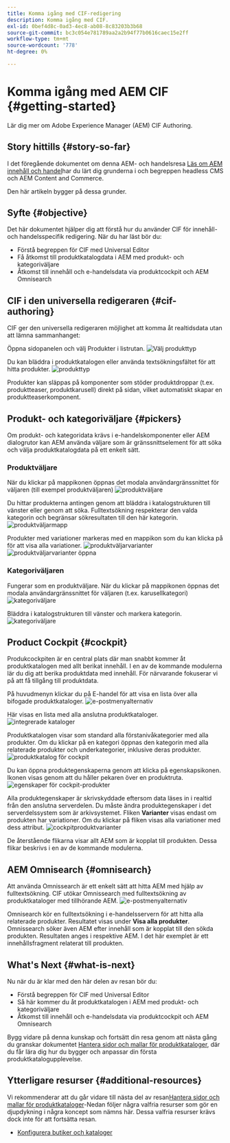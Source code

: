 ```yaml
---
title: Komma igång med CIF-redigering
description: Komma igång med CIF.
exl-id: 0bef4d8c-0ad3-4ec8-ab08-8c83203b3b68
source-git-commit: bc3c054e781789aa2a2b94f77b0616caec15e2ff
workflow-type: tm+mt
source-wordcount: '778'
ht-degree: 0%

---
```


# Komma igång med AEM CIF {#getting-started}

Lär dig mer om Adobe Experience Manager (AEM) CIF Authoring.

## Story hittills {#story-so-far}

I det föregående dokumentet om denna AEM- och handelsresa [Läs om AEM innehåll och handel](/help/commerce-cloud/introduction.md)har du lärt dig grunderna i och begreppen headless CMS och AEM Content and Commerce.

Den här artikeln bygger på dessa grunder.

## Syfte {#objective}

Det här dokumentet hjälper dig att förstå hur du använder CIF för innehåll- och handelsspecifik redigering. När du har läst bör du:

* Förstå begreppen för CIF med Universal Editor
* Få åtkomst till produktkatalogdata i AEM med produkt- och kategoriväljare
* Åtkomst till innehåll och e-handelsdata via produktcockpit och AEM Omnisearch

## CIF i den universella redigeraren {#cif-authoring}

CIF ger den universella redigeraren möjlighet att komma åt realtidsdata utan att lämna sammanhanget:

Öppna sidopanelen och välj Produkter i listrutan.
![Välj produkttyp](assets/asset-finder-overview.png)

Du kan bläddra i produktkatalogen eller använda textsökningsfältet för att hitta produkter.
![produkttyp](assets/asset-finder-search.png)

Produkter kan släppas på komponenter som stöder produktdroppar (t.ex. produktteaser, produktkarusell) direkt på sidan, vilket automatiskt skapar en produktteaserkomponent.

## Produkt- och kategoriväljare {#pickers}

Om produkt- och kategoridata krävs i e-handelskomponenter eller AEM dialogrutor kan AEM använda väljare som är gränssnittselement för att söka och välja produktkatalogdata på ett enkelt sätt.

### Produktväljare

När du klickar på mappikonen öppnas det modala användargränssnittet för väljaren (till exempel produktväljaren)
![produktväljare](assets/product-picker-open.png)

Du hittar produkterna antingen genom att bläddra i katalogstrukturen till vänster eller genom att söka. Fulltextsökning respekterar den valda kategorin och begränsar sökresultaten till den här kategorin.
![produktväljarmapp](assets/product-picker-folders.png)

Produkter med variationer markeras med en mappikon som du kan klicka på för att visa alla variationer.
![produktväljarvarianter](assets/product-picker-variants.png)
![produktväljarvarianter öppna](assets/product-picker-variants-open.png)

### Kategoriväljaren

Fungerar som en produktväljare. När du klickar på mappikonen öppnas det modala användargränssnittet för väljaren (t.ex. karusellkategori)
![kategoriväljare](assets/category-picker-open.png)

Bläddra i katalogstrukturen till vänster och markera kategorin.
![kategoriväljare](assets/category-picker-folders.png)

## Product Cockpit {#cockpit}

Produkcockpiten är en central plats där man snabbt kommer åt produktkatalogen med allt berikat innehåll. I en av de kommande modulerna lär du dig att berika produktdata med innehåll. För närvarande fokuserar vi på att få tillgång till produktdata.

På huvudmenyn klickar du på E-handel för att visa en lista över alla bifogade produktkataloger.
![e-postmenyalternativ](assets/commerce-menu-item.png)

Här visas en lista med alla anslutna produktkataloger.
![integrerade kataloger](assets/cockpit-Integrated-catalogs.png)

Produktkatalogen visar som standard alla förstanivåkategorier med alla produkter. Om du klickar på en kategori öppnas den kategorin med alla relaterade produkter och underkategorier, inklusive deras produkter.
![produktkatalog för cockpit](assets/cockpit-product-catalog.png)

Du kan öppna produktegenskaperna genom att klicka på egenskapsikonen. Ikonen visas genom att du håller pekaren över en produktruta.
![egenskaper för cockpit-produkter](assets/cockpit-properties.png)

Alla produktegenskaper är skrivskyddade eftersom data läses in i realtid från den anslutna serverdelen. Du måste ändra produktegenskaper i det serverdelssystem som är arkivsystemet. Fliken **Varianter** visas endast om produkten har variationer. Om du klickar på fliken visas alla variationer med dess attribut.
![cockpitproduktvarianter](assets/cockpit-properties-variants.png)

De återstående flikarna visar allt AEM som är kopplat till produkten. Dessa flikar beskrivs i en av de kommande modulerna.

## AEM Omnisearch {#omnisearch}

Att använda Omnissearch är ett enkelt sätt att hitta AEM med hjälp av fulltextsökning. CIF utökar Omnissearch med fulltextsökning av produktkataloger med tillhörande AEM.
![e-postmenyalternativ](assets/omnisearch.png)

Omnisearch kör en fulltextsökning i e-handelsservern för att hitta alla relaterade produkter. Resultatet visas under **Visa alla produkter**. Omnissearch söker även AEM efter innehåll som är kopplat till den sökda produkten. Resultaten anges i respektive AEM. I det här exemplet är ett innehållsfragment relaterat till produkten.

## What&#39;s Next {#what-is-next}

Nu när du är klar med den här delen av resan bör du:

* Förstå begreppen för CIF med Universal Editor
* Så här kommer du åt produktkatalogen i AEM med produkt- och kategoriväljare
* Åtkomst till innehåll och e-handelsdata via produktcockpit och AEM Omnisearch

Bygg vidare på denna kunskap och fortsätt din resa genom att nästa gång du granskar dokumentet [Hantera sidor och mallar för produktkataloger](catalog-templates.md), där du får lära dig hur du bygger och anpassar din första produktkatalogupplevelse.

## Ytterligare resurser {#additional-resources}

Vi rekommenderar att du går vidare till nästa del av resan[Hantera sidor och mallar för produktkataloger](catalog-templates.md)-Nedan följer några valfria resurser som gör en djupdykning i några koncept som nämns här. Dessa valfria resurser krävs dock inte för att fortsätta resan.

* [Konfigurera butiker och kataloger](/help/commerce-cloud/getting-started.md#catalog)
